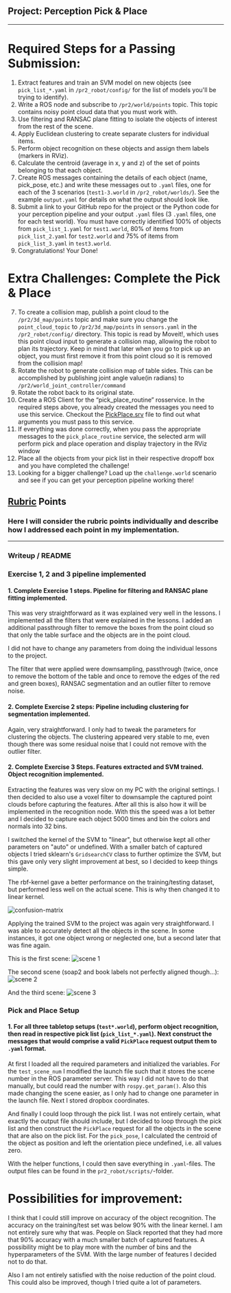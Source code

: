 ## Project: Perception Pick & Place

---


# Required Steps for a Passing Submission:
1. Extract features and train an SVM model on new objects (see `pick_list_*.yaml` in `/pr2_robot/config/` for the list of models you'll be trying to identify).
2. Write a ROS node and subscribe to `/pr2/world/points` topic. This topic contains noisy point cloud data that you must work with.
3. Use filtering and RANSAC plane fitting to isolate the objects of interest from the rest of the scene.
4. Apply Euclidean clustering to create separate clusters for individual items.
5. Perform object recognition on these objects and assign them labels (markers in RViz).
6. Calculate the centroid (average in x, y and z) of the set of points belonging to that each object.
7. Create ROS messages containing the details of each object (name, pick_pose, etc.) and write these messages out to `.yaml` files, one for each of the 3 scenarios (`test1-3.world` in `/pr2_robot/worlds/`).  See the example `output.yaml` for details on what the output should look like.  
8. Submit a link to your GitHub repo for the project or the Python code for your perception pipeline and your output `.yaml` files (3 `.yaml` files, one for each test world).  You must have correctly identified 100% of objects from `pick_list_1.yaml` for `test1.world`, 80% of items from `pick_list_2.yaml` for `test2.world` and 75% of items from `pick_list_3.yaml` in `test3.world`.
9. Congratulations!  Your Done!

# Extra Challenges: Complete the Pick & Place
7. To create a collision map, publish a point cloud to the `/pr2/3d_map/points` topic and make sure you change the `point_cloud_topic` to `/pr2/3d_map/points` in `sensors.yaml` in the `/pr2_robot/config/` directory. This topic is read by Moveit!, which uses this point cloud input to generate a collision map, allowing the robot to plan its trajectory.  Keep in mind that later when you go to pick up an object, you must first remove it from this point cloud so it is removed from the collision map!
8. Rotate the robot to generate collision map of table sides. This can be accomplished by publishing joint angle value(in radians) to `/pr2/world_joint_controller/command`
9. Rotate the robot back to its original state.
10. Create a ROS Client for the “pick_place_routine” rosservice.  In the required steps above, you already created the messages you need to use this service. Checkout the [PickPlace.srv](https://github.com/udacity/RoboND-Perception-Project/tree/master/pr2_robot/srv) file to find out what arguments you must pass to this service.
11. If everything was done correctly, when you pass the appropriate messages to the `pick_place_routine` service, the selected arm will perform pick and place operation and display trajectory in the RViz window
12. Place all the objects from your pick list in their respective dropoff box and you have completed the challenge!
13. Looking for a bigger challenge?  Load up the `challenge.world` scenario and see if you can get your perception pipeline working there!

## [Rubric](https://review.udacity.com/#!/rubrics/1067/view) Points
### Here I will consider the rubric points individually and describe how I addressed each point in my implementation.  

---
### Writeup / README

### Exercise 1, 2 and 3 pipeline implemented
#### 1. Complete Exercise 1 steps. Pipeline for filtering and RANSAC plane fitting implemented.

This was very straightforward as it was explained very well in the lessons. I implemented all the filters that were explained in the lessons. I added an additional passthrough filter to remove the boxes from the point cloud so that only the table surface and the objects are in the point cloud.

I did not have to change any parameters from doing the individual lessons to the project.

The filter that were applied were downsampling, passthrough (twice, once to remove the bottom of the table and once to remove the edges of the red and green boxes), RANSAC segmentation and an outlier filter to remove noise.


#### 2. Complete Exercise 2 steps: Pipeline including clustering for segmentation implemented.  

Again, very straightforward. I only had to tweak the parameters for clustering the objects. The clustering appeared very stable to me, even though there was some residual noise that I could not remove with the outlier filter.

#### 2. Complete Exercise 3 Steps.  Features extracted and SVM trained.  Object recognition implemented.

Extracting the features was very slow on my PC with the original settings. I then decided to also use a voxel filter to downsample the captured point clouds before capturing the features. After all this is also how it will be implemented in the recognition node. With this the speed was a lot better and I decided to capture each object 5000 times and bin the colors and normals into 32 bins.

I switched the kernel of the SVM to "linear", but otherwise kept all other parameters on "auto" or undefined. With a smaller batch of captured objects I tried sklearn's `GridsearchCV` class to further optimize the SVM, but this gave only very slight improvement at best, so I decided to keep things simple.

The rbf-kernel gave a better performance on the training/testing dataset, but performed less well on the actual scene. This is why then changed it to linear kernel.

![confusion-matrix](pictures/confusion_matrices.png)

Applying the trained SVM to the project was again very straightforward. I was able to accurately detect all the objects in the scene. In some instances, it got one object wrong or neglected one, but a second later that was fine again.

This is the first scene:
![scene 1](pictures/scene1.png)

The second scene (soap2 and book labels not perfectly aligned though...):
![scene 2](pictures/scene2.png)

And the third scene:
![scene 3](pictures/scene3.png)

### Pick and Place Setup

#### 1. For all three tabletop setups (`test*.world`), perform object recognition, then read in respective pick list (`pick_list_*.yaml`). Next construct the messages that would comprise a valid `PickPlace` request output them to `.yaml` format.

At first I loaded all the required parameters and initialized the variables. For the `test_scene_num` I modified the launch file such that it stores the scene number in the ROS parameter server. This way I did not have to do that manually, but could read the number with `rospy.get_param()`. Also this made changing the scene easier, as I only had to change one parameter in the launch file.
Next I stored dropbox coordinates.

And finally I could loop through the pick list. I was not entirely certain, what exactly the output file should include, but I decided to loop through the pick list and then construct the `PickPlace` request for all the objects in the scene that are also on the pick list. For the `pick_pose`, I calculated the centroid of the object as position and left the orientation piece undefined, i.e. all values zero.

With the helper functions, I could then save everything in `.yaml`-files. The output files can be found in the `pr2_robot/scripts/`-folder.

# Possibilities for improvement:
I think that I could still improve on accuracy of the object recognition. The accuracy on the training/test set was below 90% with the linear kernel. I am not entirely sure why that was. People on Slack reported that they had more that 90% accuracy with a much smaller batch of captured features. A possibility might be to play more with the number of bins and the hyperparameters of the SVM. With the large number of features I decided not to do that.

Also I am not entirely satisfied with the noise reduction of the point cloud. This could also be improved, though I tried quite a lot of parameters.

